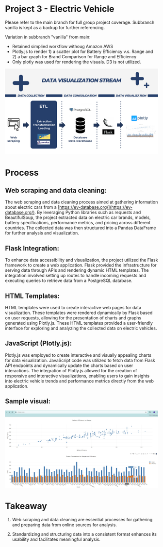 # Project 3 - Electric Vehicle

Please refer to the main branch for full group project coverage.
Subbranch vanilla is kept as a backup for further referencing.

Variation in subbranch "vanilla" from main:
- Retained simplied workflow withoug Amazon AWS
- Plotly.js to render 1) a scatter plot for Battery Efficiency v.s. Range and 2) a bar graph for Brand Comparison for Range and Efficiency
- Only plotly was used for rendering the visuals. D3 is not utilized. 

![Data Visualization Stream](https://github.com/vanillatyy1/16_17_Electric_Vehicles/blob/0e0e159c31cdd84a36e4c709d13a4c7609e65cd7/workflow.png)

# Process

## Web scraping and data cleaning:
The web scraping and data cleaning process aimed at gathering information about electric cars from a [https://ev-database.org/](https://ev-database.org/). By leveraging Python libraries such as requests and BeautifulSoup, the project extracted data on electric car brands, models, battery specifications, performance metrics, and pricing across different countries. The collected data was then structured into a Pandas DataFrame for further analysis and visualization.

## Flask Integration:
To enhance data accessibility and visualization, the project utilized the Flask framework to create a web application. Flask provided the infrastructure for serving data through APIs and rendering dynamic HTML templates. The integration involved setting up routes to handle incoming requests and executing queries to retrieve data from a PostgreSQL database.

## HTML Templates:
HTML templates were used to create interactive web pages for data visualization. These templates were rendered dynamically by Flask based on user requests, allowing for the presentation of charts and graphs generated using Plotly.js. These HTML templates provided a user-friendly interface for exploring and analyzing the collected data on electric vehicles.

## JavaScript (Plotly.js):
Plotly.js was employed to create interactive and visually appealing charts for data visualization. JavaScript code was utilized to fetch data from Flask API endpoints and dynamically update the charts based on user interactions. The integration of Plotly.js allowed for the creation of responsive and interactive visualizations, enabling users to gain insights into electric vehicle trends and performance metrics directly from the web application.

## Sample visual:
![Screenshot](https://github.com/vanillatyy1/16_17_Electric_Vehicles/blob/a1291458f2befb09521b7af7e8ca4b2582a2ca6d/Screenshot.png)

# Takeaway
1) Web scraping and data cleaning are essential processes for gathering and preparing data from online sources for analysis.

2) Standardizing and structuring data into a consistent format enhances its usability and facilitates meaningful analysis.


